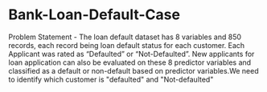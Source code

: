 # Bank-Loan-Default-Case

Problem Statement -
The loan default dataset has 8 variables and 850 records, each record being loan
default status for each customer. Each Applicant was rated as “Defaulted” or
“Not-Defaulted”. New applicants for loan application can also be evaluated on
these 8 predictor variables and classified as a default or non-default based on
predictor variables.We need to identify which customer is "defaulted" and "Not-defaulted"
